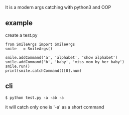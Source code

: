 It is a modern args catching with python3 and OOP
## example 
create a test.py
```
from SmileArgs import SmileArgs
smile   = SmileArgs()

smile.addCommand('a', 'alphabet', 'show alphabet')
smile.addCommand('b', 'baby', 'miss mom by her baby')
smile.run()
print(smile.catchCommand()[0].num)
```

## cli
```
$ python test.py -a -ab -a
```
it will catch only one is '-a' as a short command
